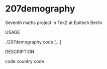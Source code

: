 # 207demography
Seventh maths project in Tek2 at Epitech Berlin

USAGE

./207demography code [...]

DESCRIPTION

code country code
